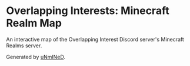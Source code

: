 # Overlapping Interests: Minecraft Realm Map

An interactive map of the Overlapping Interest Discord server's Minecraft Realms server.

Generated by [uNmINeD](https://unmined.intro.hu/).
